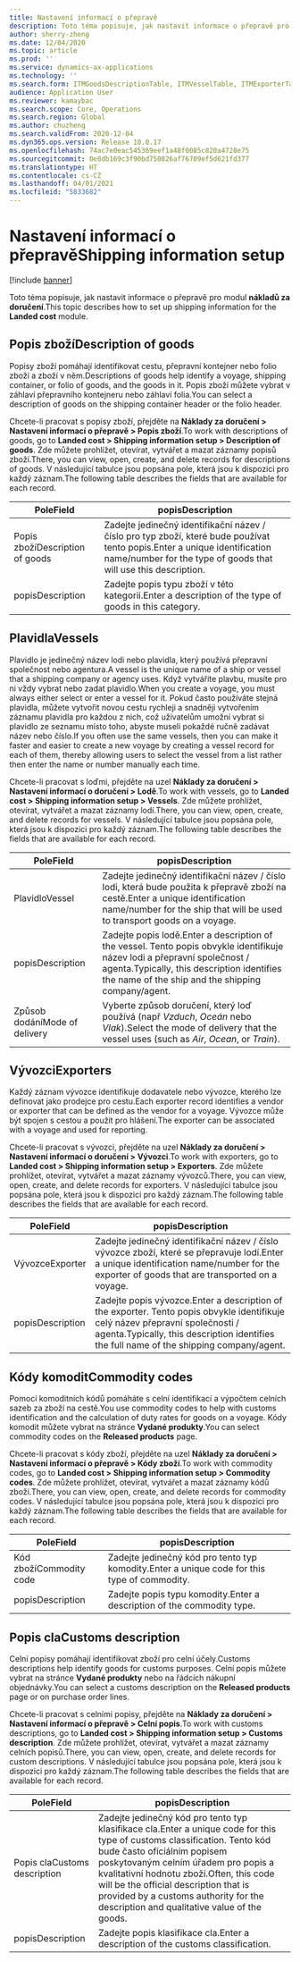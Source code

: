 ```yaml
---
title: Nastavení informací o přepravě
description: Toto téma popisuje, jak nastavit informace o přepravě pro modul nákladů za doručení.
author: sherry-zheng
ms.date: 12/04/2020
ms.topic: article
ms.prod: ''
ms.service: dynamics-ax-applications
ms.technology: ''
ms.search.form: ITMGoodsDescriptionTable, ITMVesselTable, ITMExporterTable, ITMCommodityCodeTable, ITMCustomsDescription
audience: Application User
ms.reviewer: kamaybac
ms.search.scope: Core, Operations
ms.search.region: Global
ms.author: chuzheng
ms.search.validFrom: 2020-12-04
ms.dyn365.ops.version: Release 10.0.17
ms.openlocfilehash: 74ac7e0eac545369eef1a48f0085c820a4728e75
ms.sourcegitcommit: 0e8db169c3f90bd750826af76709ef5d621fd377
ms.translationtype: HT
ms.contentlocale: cs-CZ
ms.lasthandoff: 04/01/2021
ms.locfileid: "5833682"
---
```

# <a name="shipping-information-setup"></a><span data-ttu-id="02b5f-103">Nastavení informací o přepravě</span><span class="sxs-lookup"><span data-stu-id="02b5f-103">Shipping information setup</span></span>

[!include [banner](../../includes/banner.md)]

<span data-ttu-id="02b5f-104">Toto téma popisuje, jak nastavit informace o přepravě pro modul **nákladů za doručení**.</span><span class="sxs-lookup"><span data-stu-id="02b5f-104">This topic describes how to set up shipping information for the **Landed cost** module.</span></span>

## <a name="description-of-goods"></a><a name="description-of-goods"></a><span data-ttu-id="02b5f-105">Popis zboží</span><span class="sxs-lookup"><span data-stu-id="02b5f-105">Description of goods</span></span>

<span data-ttu-id="02b5f-106">Popisy zboží pomáhají identifikovat cestu, přepravní kontejner nebo folio zboží a zboží v něm.</span><span class="sxs-lookup"><span data-stu-id="02b5f-106">Descriptions of goods help identify a voyage, shipping container, or folio of goods, and the goods in it.</span></span> <span data-ttu-id="02b5f-107">Popis zboží můžete vybrat v záhlaví přepravního kontejneru nebo záhlaví folia.</span><span class="sxs-lookup"><span data-stu-id="02b5f-107">You can select a description of goods on the shipping container header or the folio header.</span></span>

<span data-ttu-id="02b5f-108">Chcete-li pracovat s popisy zboží, přejděte na **Náklady za doručení \> Nastavení informací o přepravě \> Popis zboží**.</span><span class="sxs-lookup"><span data-stu-id="02b5f-108">To work with descriptions of goods, go to **Landed cost \> Shipping information setup \> Description of goods**.</span></span> <span data-ttu-id="02b5f-109">Zde můžete prohlížet, otevírat, vytvářet a mazat záznamy popisů zboží.</span><span class="sxs-lookup"><span data-stu-id="02b5f-109">There, you can view, open, create, and delete records for descriptions of goods.</span></span> <span data-ttu-id="02b5f-110">V následující tabulce jsou popsána pole, která jsou k dispozici pro každý záznam.</span><span class="sxs-lookup"><span data-stu-id="02b5f-110">The following table describes the fields that are available for each record.</span></span>

| <span data-ttu-id="02b5f-111">Pole</span><span class="sxs-lookup"><span data-stu-id="02b5f-111">Field</span></span> | <span data-ttu-id="02b5f-112">popis</span><span class="sxs-lookup"><span data-stu-id="02b5f-112">Description</span></span> |
|---|---|
| <span data-ttu-id="02b5f-113">Popis zboží</span><span class="sxs-lookup"><span data-stu-id="02b5f-113">Description of goods</span></span> | <span data-ttu-id="02b5f-114">Zadejte jedinečný identifikační název / číslo pro typ zboží, které bude používat tento popis.</span><span class="sxs-lookup"><span data-stu-id="02b5f-114">Enter a unique identification name/number for the type of goods that will use this description.</span></span> |
| <span data-ttu-id="02b5f-115">popis</span><span class="sxs-lookup"><span data-stu-id="02b5f-115">Description</span></span> | <span data-ttu-id="02b5f-116">Zadejte popis typu zboží v této kategorii.</span><span class="sxs-lookup"><span data-stu-id="02b5f-116">Enter a description of the type of goods in this category.</span></span> |

## <a name="vessels"></a><a name="vessels"></a><span data-ttu-id="02b5f-117">Plavidla</span><span class="sxs-lookup"><span data-stu-id="02b5f-117">Vessels</span></span>

<span data-ttu-id="02b5f-118">Plavidlo je jedinečný název lodi nebo plavidla, který používá přepravní společnost nebo agentura.</span><span class="sxs-lookup"><span data-stu-id="02b5f-118">A vessel is the unique name of a ship or vessel that a shipping company or agency uses.</span></span> <span data-ttu-id="02b5f-119">Když vytváříte plavbu, musíte pro ni vždy vybrat nebo zadat plavidlo.</span><span class="sxs-lookup"><span data-stu-id="02b5f-119">When you create a voyage, you must always either select or enter a vessel for it.</span></span> <span data-ttu-id="02b5f-120">Pokud často používáte stejná plavidla, můžete vytvořit novou cestu rychleji a snadněji vytvořením záznamu plavidla pro každou z nich, což uživatelům umožní vybrat si plavidlo ze seznamu místo toho, abyste museli pokaždé ručně zadávat název nebo číslo.</span><span class="sxs-lookup"><span data-stu-id="02b5f-120">If you often use the same vessels, then you can make it faster and easier to create a new voyage by creating a vessel record for each of them, thereby allowing users to select the vessel from a list rather then enter the name or number manually each time.</span></span>

<span data-ttu-id="02b5f-121">Chcete-li pracovat s loďmi, přejděte na uzel **Náklady za doručení \> Nastavení informací o doručení \> Lodě**.</span><span class="sxs-lookup"><span data-stu-id="02b5f-121">To work with vessels, go to **Landed cost \> Shipping information setup \> Vessels**.</span></span> <span data-ttu-id="02b5f-122">Zde můžete prohlížet, otevírat, vytvářet a mazat záznamy lodí.</span><span class="sxs-lookup"><span data-stu-id="02b5f-122">There, you can view, open, create, and delete records for vessels.</span></span> <span data-ttu-id="02b5f-123">V následující tabulce jsou popsána pole, která jsou k dispozici pro každý záznam.</span><span class="sxs-lookup"><span data-stu-id="02b5f-123">The following table describes the fields that are available for each record.</span></span>

| <span data-ttu-id="02b5f-124">Pole</span><span class="sxs-lookup"><span data-stu-id="02b5f-124">Field</span></span> | <span data-ttu-id="02b5f-125">popis</span><span class="sxs-lookup"><span data-stu-id="02b5f-125">Description</span></span> |
|---|---|
| <span data-ttu-id="02b5f-126">Plavidlo</span><span class="sxs-lookup"><span data-stu-id="02b5f-126">Vessel</span></span> | <span data-ttu-id="02b5f-127">Zadejte jedinečný identifikační název / číslo lodi, která bude použita k přepravě zboží na cestě.</span><span class="sxs-lookup"><span data-stu-id="02b5f-127">Enter a unique identification name/number for the ship that will be used to transport goods on a voyage.</span></span> |
| <span data-ttu-id="02b5f-128">popis</span><span class="sxs-lookup"><span data-stu-id="02b5f-128">Description</span></span> | <span data-ttu-id="02b5f-129">Zadejte popis lodě.</span><span class="sxs-lookup"><span data-stu-id="02b5f-129">Enter a description of the vessel.</span></span> <span data-ttu-id="02b5f-130">Tento popis obvykle identifikuje název lodi a přepravní společnost / agenta.</span><span class="sxs-lookup"><span data-stu-id="02b5f-130">Typically, this description identifies the name of the ship and the shipping company/agent.</span></span> |
| <span data-ttu-id="02b5f-131">Způsob dodání</span><span class="sxs-lookup"><span data-stu-id="02b5f-131">Mode of delivery</span></span> | <span data-ttu-id="02b5f-132">Vyberte způsob doručení, který loď používá (např _Vzduch_, _Oceán_ nebo _Vlak_).</span><span class="sxs-lookup"><span data-stu-id="02b5f-132">Select the mode of delivery that the vessel uses (such as _Air_, _Ocean_, or _Train_).</span></span> |

## <a name="exporters"></a><span data-ttu-id="02b5f-133">Vývozci</span><span class="sxs-lookup"><span data-stu-id="02b5f-133">Exporters</span></span>

<span data-ttu-id="02b5f-134">Každý záznam vývozce identifikuje dodavatele nebo vývozce, kterého lze definovat jako prodejce pro cestu.</span><span class="sxs-lookup"><span data-stu-id="02b5f-134">Each exporter record identifies a vendor or exporter that can be defined as the vendor for a voyage.</span></span> <span data-ttu-id="02b5f-135">Vývozce může být spojen s cestou a použit pro hlášení.</span><span class="sxs-lookup"><span data-stu-id="02b5f-135">The exporter can be associated with a voyage and used for reporting.</span></span>

<span data-ttu-id="02b5f-136">Chcete-li pracovat s vývozci, přejděte na uzel **Náklady za doručení \> Nastavení informací o doručení \> Vývozci**.</span><span class="sxs-lookup"><span data-stu-id="02b5f-136">To work with exporters, go to **Landed cost \> Shipping information setup \> Exporters**.</span></span> <span data-ttu-id="02b5f-137">Zde můžete prohlížet, otevírat, vytvářet a mazat záznamy vývozců.</span><span class="sxs-lookup"><span data-stu-id="02b5f-137">There, you can view, open, create, and delete records for exporters.</span></span> <span data-ttu-id="02b5f-138">V následující tabulce jsou popsána pole, která jsou k dispozici pro každý záznam.</span><span class="sxs-lookup"><span data-stu-id="02b5f-138">The following table describes the fields that are available for each record.</span></span>

| <span data-ttu-id="02b5f-139">Pole</span><span class="sxs-lookup"><span data-stu-id="02b5f-139">Field</span></span> | <span data-ttu-id="02b5f-140">popis</span><span class="sxs-lookup"><span data-stu-id="02b5f-140">Description</span></span> |
|---|---|
| <span data-ttu-id="02b5f-141">Vývozce</span><span class="sxs-lookup"><span data-stu-id="02b5f-141">Exporter</span></span> | <span data-ttu-id="02b5f-142">Zadejte jedinečný identifikační název / číslo vývozce zboží, které se přepravuje lodí.</span><span class="sxs-lookup"><span data-stu-id="02b5f-142">Enter a unique identification name/number for the exporter of goods that are transported on a voyage.</span></span> |
| <span data-ttu-id="02b5f-143">popis</span><span class="sxs-lookup"><span data-stu-id="02b5f-143">Description</span></span> | <span data-ttu-id="02b5f-144">Zadejte popis vývozce.</span><span class="sxs-lookup"><span data-stu-id="02b5f-144">Enter a description of the exporter.</span></span> <span data-ttu-id="02b5f-145">Tento popis obvykle identifikuje celý název přepravní společnosti / agenta.</span><span class="sxs-lookup"><span data-stu-id="02b5f-145">Typically, this description identifies the full name of the shipping company/agent.</span></span> |

## <a name="commodity-codes"></a><span data-ttu-id="02b5f-146">Kódy komodit</span><span class="sxs-lookup"><span data-stu-id="02b5f-146">Commodity codes</span></span>

<span data-ttu-id="02b5f-147">Pomocí komoditních kódů pomáháte s celní identifikací a výpočtem celních sazeb za zboží na cestě.</span><span class="sxs-lookup"><span data-stu-id="02b5f-147">You use commodity codes to help with customs identification and the calculation of duty rates for goods on a voyage.</span></span> <span data-ttu-id="02b5f-148">Kódy komodit můžete vybrat na stránce **Vydané produkty**.</span><span class="sxs-lookup"><span data-stu-id="02b5f-148">You can select commodity codes on the **Released products** page.</span></span>

<span data-ttu-id="02b5f-149">Chcete-li pracovat s kódy zboží, přejděte na uzel **Náklady za doručení \> Nastavení informací o přepravě \> Kódy zboží**.</span><span class="sxs-lookup"><span data-stu-id="02b5f-149">To work with commodity codes, go to **Landed cost \> Shipping information setup \> Commodity codes**.</span></span> <span data-ttu-id="02b5f-150">Zde můžete prohlížet, otevírat, vytvářet a mazat záznamy kódů zboží.</span><span class="sxs-lookup"><span data-stu-id="02b5f-150">There, you can view, open, create, and delete records for commodity codes.</span></span> <span data-ttu-id="02b5f-151">V následující tabulce jsou popsána pole, která jsou k dispozici pro každý záznam.</span><span class="sxs-lookup"><span data-stu-id="02b5f-151">The following table describes the fields that are available for each record.</span></span>

| <span data-ttu-id="02b5f-152">Pole</span><span class="sxs-lookup"><span data-stu-id="02b5f-152">Field</span></span> | <span data-ttu-id="02b5f-153">popis</span><span class="sxs-lookup"><span data-stu-id="02b5f-153">Description</span></span> |
|---|---|
| <span data-ttu-id="02b5f-154">Kód zboží</span><span class="sxs-lookup"><span data-stu-id="02b5f-154">Commodity code</span></span> | <span data-ttu-id="02b5f-155">Zadejte jedinečný kód pro tento typ komodity.</span><span class="sxs-lookup"><span data-stu-id="02b5f-155">Enter a unique code for this type of commodity.</span></span> |
| <span data-ttu-id="02b5f-156">popis</span><span class="sxs-lookup"><span data-stu-id="02b5f-156">Description</span></span> | <span data-ttu-id="02b5f-157">Zadejte popis typu komodity.</span><span class="sxs-lookup"><span data-stu-id="02b5f-157">Enter a description of the commodity type.</span></span> |

## <a name="customs-description"></a><span data-ttu-id="02b5f-158">Popis cla</span><span class="sxs-lookup"><span data-stu-id="02b5f-158">Customs description</span></span>

<span data-ttu-id="02b5f-159">Celní popisy pomáhají identifikovat zboží pro celní účely.</span><span class="sxs-lookup"><span data-stu-id="02b5f-159">Customs descriptions help identify goods for customs purposes.</span></span> <span data-ttu-id="02b5f-160">Celní popis můžete vybrat na stránce **Vydané produkty** nebo na řádcích nákupní objednávky.</span><span class="sxs-lookup"><span data-stu-id="02b5f-160">You can select a customs description on the **Released products** page or on purchase order lines.</span></span>

<span data-ttu-id="02b5f-161">Chcete-li pracovat s celními popisy, přejděte na **Náklady za doručení \> Nastavení informací o přepravě \> Celní popis**.</span><span class="sxs-lookup"><span data-stu-id="02b5f-161">To work with customs descriptions, go to **Landed cost \> Shipping information setup \> Customs description**.</span></span> <span data-ttu-id="02b5f-162">Zde můžete prohlížet, otevírat, vytvářet a mazat záznamy celních popisů.</span><span class="sxs-lookup"><span data-stu-id="02b5f-162">There, you can view, open, create, and delete records for custom descriptions.</span></span> <span data-ttu-id="02b5f-163">V následující tabulce jsou popsána pole, která jsou k dispozici pro každý záznam.</span><span class="sxs-lookup"><span data-stu-id="02b5f-163">The following table describes the fields that are available for each record.</span></span>

| <span data-ttu-id="02b5f-164">Pole</span><span class="sxs-lookup"><span data-stu-id="02b5f-164">Field</span></span> | <span data-ttu-id="02b5f-165">popis</span><span class="sxs-lookup"><span data-stu-id="02b5f-165">Description</span></span> |
|---|---|
| <span data-ttu-id="02b5f-166">Popis cla</span><span class="sxs-lookup"><span data-stu-id="02b5f-166">Customs description</span></span> | <span data-ttu-id="02b5f-167">Zadejte jedinečný kód pro tento typ klasifikace cla.</span><span class="sxs-lookup"><span data-stu-id="02b5f-167">Enter a unique code for this type of customs classification.</span></span> <span data-ttu-id="02b5f-168">Tento kód bude často oficiálním popisem poskytovaným celním úřadem pro popis a kvalitativní hodnotu zboží.</span><span class="sxs-lookup"><span data-stu-id="02b5f-168">Often, this code will be the official description that is provided by a customs authority for the description and qualitative value of the goods.</span></span> |
| <span data-ttu-id="02b5f-169">popis</span><span class="sxs-lookup"><span data-stu-id="02b5f-169">Description</span></span> | <span data-ttu-id="02b5f-170">Zadejte popis klasifikace cla.</span><span class="sxs-lookup"><span data-stu-id="02b5f-170">Enter a description of the customs classification.</span></span> |
